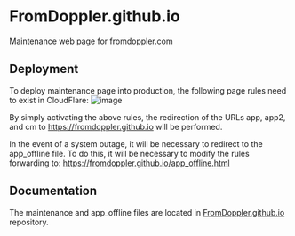 # FromDoppler.github.io
Maintenance web page for fromdoppler.com

## Deployment
To deploy maintenance page into production, the following page rules need to exist in CloudFlare:
![image](https://github.com/FromDoppler/FromDoppler.github.io/assets/11631812/7cbcb3e3-39c1-401f-938e-95abe2a7c34a)

By simply activating the above rules, the redirection of the URLs app, app2, and cm to https://fromdoppler.github.io will be performed.

In the event of a system outage, it will be necessary to redirect to the app_offline file. To do this, it will be necessary to modify the rules forwarding to: https://fromdoppler.github.io/app_offline.html

## Documentation
The maintenance and app_offline files are located in [FromDoppler.github.io](https://github.com/FromDoppler/FromDoppler.github.io) repository.
